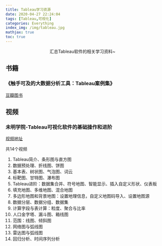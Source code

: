 ```yaml
---
title: Tableau学习资源
date: 2020-04-27 22:24:04
tags: [Tableau,可视化]
categories: Everything
index_img: /img/tableau.jpg
mathjax: true
toc: true
---
```




<center>汇总Tableau软件的相关学习资料~</center>
<!--more-->

## 书籍

### 《触手可及的大数据分析工具：Tableau案例集》
[豆瓣图书](https://book.douban.com/subject/26614166/)

## 视频

### 未明学院-Tableau可视化软件的基础操作和进阶
[视频地址](https://www.bilibili.com/video/av66028664?from=search&seid=5882922976125124544)

共14个视频

1. Tableau简介、条形图与直方图
2. 数据预处理、折线图、饼图
3. 基本表、树状图、气泡图、词云
4. 标靶图、甘特图、瀑布图
5. Tableau进阶：数据集合并、符号地图、智能显示、插入自定义形状、仪表板
6. 填充地图、多维地图、混合地图
7. 多边形地图和背景地图：设置地理信息，自定义地图码导入、设置地图源
8. 数据分层、数据分组、数据集
9. 计算字段与表计算：粒度、聚合与比率
10. 人口金字塔、漏斗图、箱线图
11. 范围：线图、倾斜图
12. 网络图与弧线图
13. 雷达图与弧线图
14. 回归分析、时间序列分析
